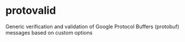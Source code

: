 # protovalid
Generic verification and validation of Google Protocol Buffers (protobuf) messages based on custom options
